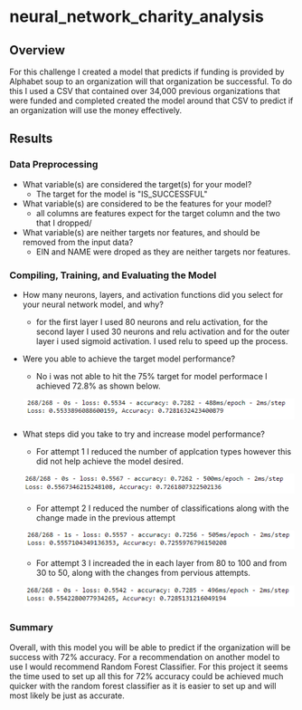 # neural_network_charity_analysis

## Overview

For this challenge I created a model that predicts if funding is provided by Alphabet soup to an organization will that organization be successful. To do this I used a CSV that contained over 34,000 previous organizations that were funded and completed created the model around that CSV to predict if an organization will use the money effectively.

## Results

### Data Preprocessing
 - What variable(s) are considered the target(s) for your model?
   * The target for the model is "IS_SUCCESSFUL"
 - What variable(s) are considered to be the features for your model?
   * all columns are features expect for the target column and the two that I dropped/
 - What variable(s) are neither targets nor features, and should be removed from the input data?
   * EIN and NAME were droped as they are neither targets nor features.
 
### Compiling, Training, and Evaluating the Model

 - How many neurons, layers, and activation functions did you select for your neural network model, and why?
   * for the first layer I used 80 neurons and relu activation, for the second layer I used 30 neurons and relu activation and for the outer layer i used sigmoid activation. I used relu to speed up the process.
 - Were you able to achieve the target model performance?
   * No i was not able to hit the 75% target for model performace I achieved 72.8% as shown below.
   
   ![base eval](https://github.com/Tyfox1206/neural_network_charity_analysis/blob/main/images/base_eval.PNG)
 - What steps did you take to try and increase model performance?
   * For attempt 1 I reduced the number of applcation types however this did not help achieve the model desired. 
   
   ![attempt1](https://github.com/Tyfox1206/neural_network_charity_analysis/blob/main/images/attempt1_eval.PNG)
   * For attempt 2 I reduced the number of classifications along with the change made in the previous attempt
   
   ![attempt2](https://github.com/Tyfox1206/neural_network_charity_analysis/blob/main/images/attempt2_eval.PNG)
   * For attempt 3 I increaded the in each layer from 80 to 100 and from 30 to 50, along with the changes from pervious attempts.
   
   ![attempt3](https://github.com/Tyfox1206/neural_network_charity_analysis/blob/main/images/attempt3_eval.PNG)

### Summary 

Overall, with this model you will be able to predict if the organization will be success with 72% accuracy. For a recommendation on another model to use I would recommend Random Forest Classifier. For this project it seems the time used to set up all this for 72% accuracy could be achieved much quicker with the random forest classifier as it is easier to set up and will most likely be just as accurate.
